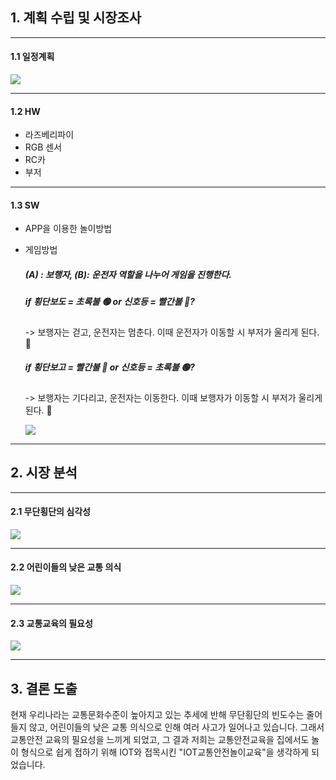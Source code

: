 ## 1. 계획 수립 및 시장조사

_____________________________________________________________________________________________________________________________________

#### 1.1 일정계획
<img src="https://user-images.githubusercontent.com/39722540/125581681-cb8fd4d1-7776-4983-83ae-66c7bc61f41e.PNG">

____________________________________________________________________________________________________________________________________

#### 1.2 HW
* 라즈베리파이
* RGB 센서
* RC카
* 부저

_____________________________________________________________________________________________________________________________________

#### 1.3 SW
* APP을 이용한 놀이방법
* 게임방법
  ##### (A) : 보행자, (B): 운전자 역할을 나누어 게임을 진행한다.

  #####   if 횡단보도 = 초록불 🟢 or 신호등 = 빨간불 🔴?
  -> 보행자는 걷고, 운전자는 멈춘다. 이때 운전자가 이동할 시 부저가 울리게 된다. 📢

  #####   if 횡단보고 = 빨간불 🔴 or 신호등 = 초록불 🟢?
  -> 보행자는 기다리고, 운전자는 이동한다. 이때 보행자가 이동할 시 부저가 울리게 된다. 📢
  
  <img src="https://user-images.githubusercontent.com/39722540/125579805-7b2850ee-5500-477a-8e10-d2b1fdd4c4c1.PNG">

____________________________________________________________________________________________________________________________________

## 2. 시장 분석



____________________________________________________________________________________________________________________________________

#### 2.1 무단횡단의 심각성

<img src="https://user-images.githubusercontent.com/39722540/125580469-d54e2daa-f007-4820-a10f-98194e50ee0b.PNG">

____________________________________________________________________________________________________________________________________

#### 2.2 어린이들의 낮은 교통 의식

<img src="https://user-images.githubusercontent.com/39722540/125580638-23e88f3d-4c17-40a6-a51c-3c5faf7079e1.PNG">

____________________________________________________________________________________________________________________________________

#### 2.3 교통교육의 필요성

<img src="https://user-images.githubusercontent.com/39722540/125580959-fb5371a5-6509-417c-8e55-8b2ab68cc833.PNG">

____________________________________________________________________________________________________________________________________

## 3. 결론 도출

현재 우리나라는 교통문화수준이 높아지고 있는 추세에 반해 무단횡단의 빈도수는 줄어들지 않고, 어린이들의 낮은 교통 의식으로 인해 여러 사고가 일어나고 있습니다.
그래서 교통안전 교육의 필요성을 느끼게 되었고, 
그 결과 저희는 교통안전교육을 집에서도 놀이 형식으로 쉽게 접하기 위해 IOT와 접목시킨 "IOT교통안전놀이교육"을 생각하게 되었습니다.

